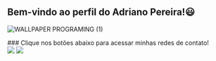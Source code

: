 ## Bem-vindo ao perfil do Adriano Pereira!😃

![WALLPAPER PROGRAMING (1)](https://user-images.githubusercontent.com/113852147/221328404-8775e5bb-c11a-445a-a03c-109dfdbe533b.png)

<div align="center">
  <img src="[https://user-images.githubusercontent.com/113852147/219984819-beaf4aa7-8ce2-48f7-aaca-5718e12deaa0.png](https://user-images.githubusercontent.com/113852147/221328404-8775e5bb-c11a-445a-a03c-109dfdbe533b.png)"  height="0"  width="0px"/>
</div>
### Clique nos botões abaixo para acessar minhas redes de contato!
<div>
  <a href = "mailto:adriano.pereiradasilva.15011999@gmail.com"><img src="https://img.shields.io/badge/-Gmail-%23333?style=for-the-badge&logo=gmail&logoColor=white" target="_blank"></a>
  <a href="https://www.linkedin.com/in/adriano-pereira-3149b0251/" target="_blank"><img src="https://img.shields.io/badge/-LinkedIn-%230077B5?style=for-the-badge&logo=linkedin&logoColor=white" target="_blank"></a> 
</div>
